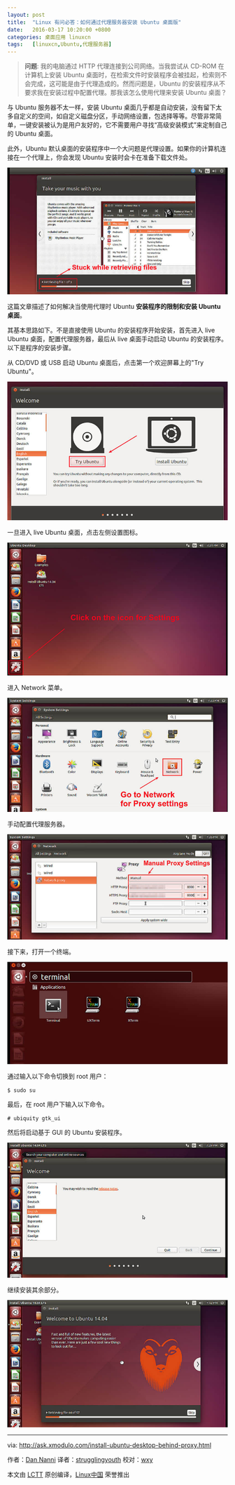 ```yaml
---
layout: post
title:	"Linux 有问必答：如何通过代理服务器安装 Ubuntu 桌面版"
date:	2016-03-17 10:20:00 +0800 
categories:	桌面应用 linuxcn 
tags:	[linuxcn,Ubuntu,代理服务器]
---
```




> 
> **问题**: 我的电脑通过 HTTP 代理连接到公司网络。当我尝试从 CD-ROM 在计算机上安装 Ubuntu 桌面时，在检索文件时安装程序会被挂起，检索则不会完成，这可能是由于代理造成的。然而问题是，Ubuntu 的安装程序从不要求我在安装过程中配置代理。那我该怎么使用代理来安装 Ubuntu 桌面？
> 
> 
> 


与 Ubuntu 服务器不太一样，安装 Ubuntu 桌面几乎都是自动安装，没有留下太多自定义的空间，如自定义磁盘分区，手动网络设置，包选择等等。尽管非常简单，一键安装被认为是用户友好的，它不需要用户寻找“高级安装模式”来定制自己的 Ubuntu 桌面。


此外，Ubuntu 默认桌面的安装程序中一个大问题是代理设置。如果你的计算机连接在一个代理上，你会发现 Ubuntu 安装时会卡在准备下载文件处。


![](/Asserts/Images/album/201603/16/212205xv4x6pwxp9u4o9v2.jpg)


这篇文章描述了如何解决当使用代理时 Ubuntu **安装程序的限制和安装 Ubuntu 桌面**。


其基本思路如下。不是直接使用 Ubuntu 的安装程序开始安装，首先进入 live Ubuntu 桌面，配置代理服务器，最后从 live 桌面手动启动 Ubuntu 的安装程序。以下是程序的安装步骤。


从 CD/DVD 或 USB 启动 Ubuntu 桌面后，点击第一个欢迎屏幕上的"Try Ubuntu"。


![](/Asserts/Images/album/201603/16/212208nkxxk0lxnlxbnnzx.jpg)


一旦进入 live Ubuntu 桌面，点击左侧设置图标。


![](/Asserts/Images/album/201603/16/212208gfqf3fkk3s3kuftn.jpg)


进入 Network 菜单。


![](/Asserts/Images/album/201603/16/212209wi45tg4tt2xj6kxx.jpg)


手动配置代理服务器。


![](/Asserts/Images/album/201603/16/212210i5lmcb1nr9h5bp2u.jpg)


接下来，打开一个终端。


![](/Asserts/Images/album/201603/16/212211d1kl88pcz9la5l1l.jpg)


通过输入以下命令切换到 root 用户：



```
$ sudo su

```

最后，在 root 用户下输入以下命令。



```
# ubiquity gtk_ui

```

然后将启动基于 GUI 的 Ubuntu 安装程序。


![](/Asserts/Images/album/201603/16/212211zi14w1tipvsqag1q.jpg)


继续安装其余部分。


![](/Asserts/Images/album/201603/16/212212hpt1rg22fd0t8syi.jpg)




---


via: <http://ask.xmodulo.com/install-ubuntu-desktop-behind-proxy.html>


作者：[Dan Nanni](http://ask.xmodulo.com/author/nanni) 译者：[strugglingyouth](https://github.com/strugglingyouth) 校对：[wxy](https://github.com/wxy)


本文由 [LCTT](https://github.com/LCTT/TranslateProject) 原创编译，[Linux中国](https://linux.cn/) 荣誉推出
